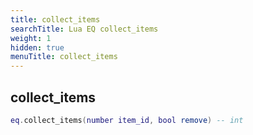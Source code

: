 ```yaml
---
title: collect_items
searchTitle: Lua EQ collect_items
weight: 1
hidden: true
menuTitle: collect_items
---
```

## collect_items
```lua
eq.collect_items(number item_id, bool remove) -- int
```